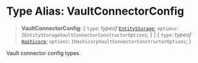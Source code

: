 # Type Alias: VaultConnectorConfig

> **VaultConnectorConfig**: \{ `type`: *typeof* [`EntityStorage`](../variables/VaultConnectorType.md#entitystorage); `options`: `IEntityStorageVaultConnectorConstructorOptions`; \} \| \{ `type`: *typeof* [`Hashicorp`](../variables/VaultConnectorType.md#hashicorp); `options`: `IHashicorpVaultConnectorConstructorOptions`; \}

Vault connector config types.
